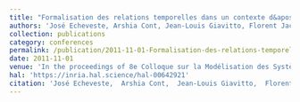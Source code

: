 ```yaml
---
title: "Formalisation des relations temporelles dans un contexte d&apos;accompagnement musical automatique"
authors: 'José Echeveste, Arshia Cont, Jean-Louis Giavitto, Florent Jacquemard'
collection: publications
category: conferences
permalink: /publication/2011-11-01-Formalisation-des-relations-temporelles-dans-un-contexte-daccompagnement-musical-automatique
date: 2011-11-01
venue: 'In the proceedings of 8e Colloque sur la Modélisation des Systèmes Réactifs (MSR)'
hal: 'https://inria.hal.science/hal-00642921'
citation: 'José Echeveste,  Arshia Cont,  Jean-Louis Giavitto,  Florent Jacquemard, &quot;Formalisation des relations temporelles dans un contexte d&amp;apos;accompagnement musical automatique.&quot; In proceedings of 8e Colloque sur la Modélisation des Systèmes Réactifs (MSR), 2011.'
---
```


